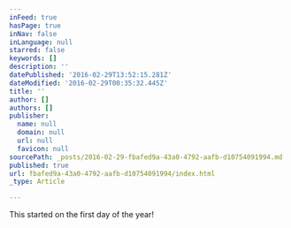 ```yaml
---
inFeed: true
hasPage: true
inNav: false
inLanguage: null
starred: false
keywords: []
description: ''
datePublished: '2016-02-29T13:52:15.281Z'
dateModified: '2016-02-29T00:35:32.445Z'
title: ''
author: []
authors: []
publisher:
  name: null
  domain: null
  url: null
  favicon: null
sourcePath: _posts/2016-02-29-fbafed9a-43a0-4792-aafb-d10754091994.md
published: true
url: fbafed9a-43a0-4792-aafb-d10754091994/index.html
_type: Article

---
```

This started on the first day of the year!